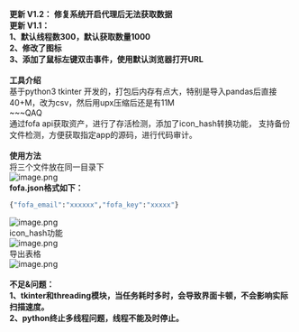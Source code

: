 **更新 V1.2：**
**修复系统开启代理后无法获取数据**<br/>
**更新 V1.1：**<br />**1、默认线程数300，默认获取数量1000**<br />**2、修改了图标**<br />**3、添加了鼠标左键双击事件，使用默认浏览器打开URL**<br />
<br />**工具介绍**<br />基于python3 tkinter 开发的，打包后内存有点大，特别是导入pandas后直接40+M，改为csv，然后用upx压缩后还是有11M<br />~~~QAQ<br />通过fofa api获取资产，进行了存活检测，添加了icon_hash转换功能， 支持备份文件检测，方便获取指定app的源码，进行代码审计。<br />
<br />**使用方法**<br />将三个文件放在同一目录下<br />![image.png](https://cdn.nlark.com/yuque/0/2021/png/603531/1624523681215-77453b01-9b0c-4aff-aa00-71da97d7f060.png#clientId=uf227b51d-5d00-4&from=paste&height=99&id=ub890d6f3&margin=%5Bobject%20Object%5D&name=image.png&originHeight=197&originWidth=467&originalType=binary&ratio=2&size=31180&status=done&style=none&taskId=u9d4fed6c-9159-4dd3-a404-47419ff5d01&width=233.5)<br />**fofa.json格式如下：**
```python
{"fofa_email":"xxxxxx","fofa_key":"xxxxx"}
```
![image.png](https://cdn.nlark.com/yuque/0/2021/png/603531/1624525944963-5261a3f5-5629-4328-b433-f5332212a336.png#clientId=uf227b51d-5d00-4&from=paste&height=322&id=u3009e1db&margin=%5Bobject%20Object%5D&name=image.png&originHeight=643&originWidth=994&originalType=binary&ratio=2&size=264285&status=done&style=none&taskId=u6e05e285-8ca9-42c5-82cc-26def732e7d&width=497)<br />icon_hash功能<br />![image.png](https://cdn.nlark.com/yuque/0/2021/png/603531/1624526400684-c5163407-3f4e-42fc-9dc1-cb81af02f56d.png#clientId=uf227b51d-5d00-4&from=paste&height=327&id=u83845af9&margin=%5Bobject%20Object%5D&name=image.png&originHeight=653&originWidth=996&originalType=binary&ratio=2&size=217947&status=done&style=none&taskId=u5a4b5b5a-9df0-4882-89e8-e1bf921eb5c&width=498)<br />导出表格<br />![image.png](https://cdn.nlark.com/yuque/0/2021/png/603531/1624526475634-8f0c5371-8d8b-4ee2-9eec-2f0498f251e2.png#clientId=uf227b51d-5d00-4&from=paste&height=363&id=u7927e1e4&margin=%5Bobject%20Object%5D&name=image.png&originHeight=725&originWidth=854&originalType=binary&ratio=2&size=137582&status=done&style=none&taskId=ua64c6ea5-816d-44c3-ae16-87d9f346ae3&width=427)<br />
<br />**不足&问题：<br />1、tkinter和threading模块，当任务耗时多时，会导致界面卡顿，不会影响实际扫描速度。**<br />**2、python终止多线程问题，线程不能及时停止。**<br />**​**

**​**

